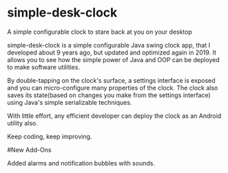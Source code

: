 # simple-desk-clock
A simple configurable clock to stare back at you on your desktop

simple-desk-clock is a simple configurable Java swing clock app, that I developed about 9 years ago, but updated and optimized again in 2019.
It allows you to see how the simple power of Java and OOP can be deployed to make software utilities.

By double-tapping on the clock's surface, a settings interface is exposed and you can micro-configure many properties of the clock.
The clock also saves its state(based on changes you make from the settings interface) using Java's simple serializable techniques.

With little effort, any efficient developer can deploy the clock as an Android utility also.

Keep coding, keep improving.


#New Add-Ons

Added alarms and notification bubbles with sounds.
